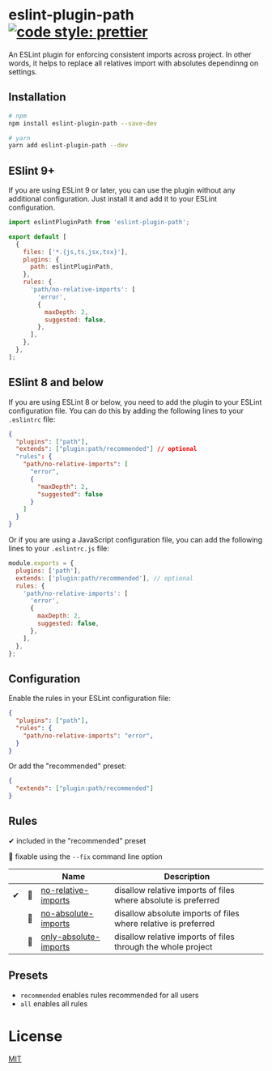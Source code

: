 # eslint-plugin-path [![code style: prettier](https://img.shields.io/badge/code_style-prettier-ff69b4.svg?style=flat-square)](https://github.com/prettier/prettier)

An ESLint plugin for enforcing consistent imports across project. In other words, it helps to replace all relatives import with absolutes dependinng on settings.

## Installation

```sh
# npm
npm install eslint-plugin-path --save-dev

# yarn
yarn add eslint-plugin-path --dev
```

## ESlint 9+

If you are using ESLint 9 or later, you can use the plugin without any additional configuration. Just install it and add it to your ESLint configuration.
```js
import eslintPluginPath from 'eslint-plugin-path';

export default [
  {
    files: ['*.{js,ts,jsx,tsx}'],
    plugins: {
      path: eslintPluginPath,
    },
    rules: {
      'path/no-relative-imports': [
        'error',
        {
          maxDepth: 2,
          suggested: false,
        },
      ],
    },
  },
];
```

## ESlint 8 and below

If you are using ESLint 8 or below, you need to add the plugin to your ESLint configuration file. You can do this by adding the following lines to your `.eslintrc` file:

```json
{
  "plugins": ["path"],
  "extends": ["plugin:path/recommended"] // optional
  "rules": {
    "path/no-relative-imports": [
      "error",
      {
        "maxDepth": 2,
        "suggested": false
      }
    ]
  }
}
```
Or if you are using a JavaScript configuration file, you can add the following lines to your `.eslintrc.js` file:

```js
module.exports = {
  plugins: ['path'],
  extends: ['plugin:path/recommended'], // optional
  rules: {
    'path/no-relative-imports': [
      'error',
      {
        maxDepth: 2,
        suggested: false,
      },
    ],
  },
};
```


## Configuration

Enable the rules in your ESLint configuration file:

```json
{
  "plugins": ["path"],
  "rules": {
    "path/no-relative-imports": "error",
  }
}
```

Or add the "recommended" preset:

```json
{
  "extends": ["plugin:path/recommended"]
}
```

## Rules

✔ included in the "recommended" preset

🔧 fixable using the `--fix` command line option

|     |     | Name                                                                                                                      | Description                                                                |
| --- | --- | ------------------------------------------------------------------------------------------------------------------------- | -------------------------------------------------------------------------- |
| ✔   | 🔧  | [no-relative-imports](https://github.com/qDanik/eslint-plugin-path/blob/main/docs/rules/no-relative-imports.md) | disallow relative imports of files where absolute is preferred |
|    | 🔧  | [no-absolute-imports](https://github.com/qDanik/eslint-plugin-path/blob/main/docs/rules/no-absolute-imports.md) | disallow absolute imports of files where relative is preferred |
|    | 🔧  | [only-absolute-imports](https://github.com/qDanik/eslint-plugin-path/blob/main/docs/rules/only-absolute-imports.md) |disallow relative imports of files through the whole project |

## Presets

- `recommended` enables rules recommended for all users
- `all` enables all rules

# License

[MIT](https://github.com/qDanik/eslint-plugin-path/blob/main/LICENSE)
